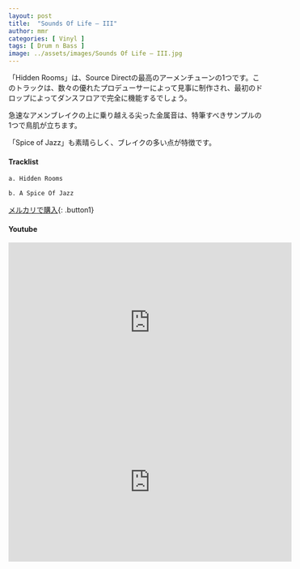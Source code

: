 ```yaml
---
layout: post
title:  "Sounds Of Life – III"
author: mmr
categories: [ Vinyl ]
tags: [ Drum n Bass ]
image: ../assets/images/Sounds Of Life – III.jpg
---
```


「Hidden Rooms」は、Source Directの最高のアーメンチューンの1つです。このトラックは、数々の優れたプロデューサーによって見事に制作され、最初のドロップによってダンスフロアで完全に機能するでしょう。

急速なアメンブレイクの上に乗り越える尖った金属音は、特筆すべきサンプルの1つで鳥肌が立ちます。

「Spice of Jazz」も素晴らしく、ブレイクの多い点が特徴です。

#### Tracklist
```md
a. Hidden Rooms

b. A Spice Of Jazz
```

[メルカリで購入](https://jp.mercari.com/item/m91098858840?afid=6142608987){: .button1}

#### Youtube
<iframe width="560" height="315" src="https://www.youtube.com/embed/W3fgU6-1Mug?si=9VJU0OqdrBTu_zbQ" title="YouTube video player" frameborder="0" allow="accelerometer; autoplay; clipboard-write; encrypted-media; gyroscope; picture-in-picture; web-share" referrerpolicy="strict-origin-when-cross-origin" allowfullscreen></iframe>

<iframe width="560" height="315" src="https://www.youtube.com/embed/atwK1bljfeY?si=Q4i2yik1LVJZPC05" title="YouTube video player" frameborder="0" allow="accelerometer; autoplay; clipboard-write; encrypted-media; gyroscope; picture-in-picture; web-share" referrerpolicy="strict-origin-when-cross-origin" allowfullscreen></iframe>